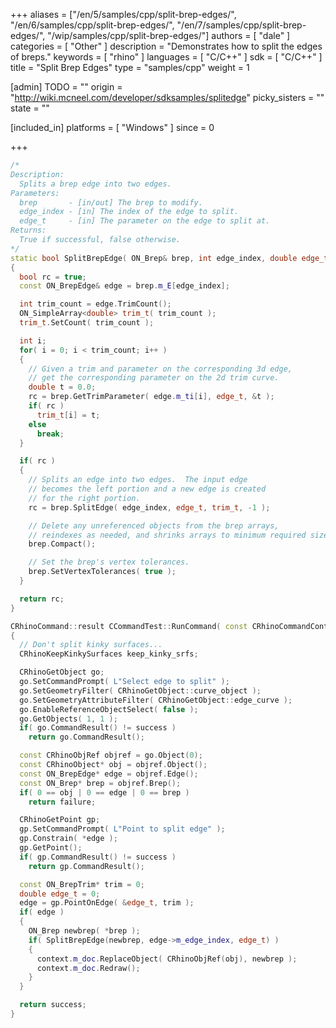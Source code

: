 +++
aliases = ["/en/5/samples/cpp/split-brep-edges/", "/en/6/samples/cpp/split-brep-edges/", "/en/7/samples/cpp/split-brep-edges/", "/wip/samples/cpp/split-brep-edges/"]
authors = [ "dale" ]
categories = [ "Other" ]
description = "Demonstrates how to split the edges of breps."
keywords = [ "rhino" ]
languages = [ "C/C++" ]
sdk = [ "C/C++" ]
title = "Split Brep Edges"
type = "samples/cpp"
weight = 1

[admin]
TODO = ""
origin = "http://wiki.mcneel.com/developer/sdksamples/splitedge"
picky_sisters = ""
state = ""

[included_in]
platforms = [ "Windows" ]
since = 0

+++

```cpp
/*
Description:
  Splits a brep edge into two edges.
Parameters:
  brep       - [in/out] The brep to modify.
  edge_index - [in] The index of the edge to split.
  edge_t     - [in] The parameter on the edge to split at.
Returns:
  True if successful, false otherwise.
*/
static bool SplitBrepEdge( ON_Brep& brep, int edge_index, double edge_t )
{
  bool rc = true;
  const ON_BrepEdge& edge = brep.m_E[edge_index];

  int trim_count = edge.TrimCount();
  ON_SimpleArray<double> trim_t( trim_count );
  trim_t.SetCount( trim_count );

  int i;
  for( i = 0; i < trim_count; i++ )
  {
    // Given a trim and parameter on the corresponding 3d edge,
    // get the corresponding parameter on the 2d trim curve.
    double t = 0.0;
    rc = brep.GetTrimParameter( edge.m_ti[i], edge_t, &t );
    if( rc )
      trim_t[i] = t;
    else
      break;
  }

  if( rc )
  {
    // Splits an edge into two edges.  The input edge
    // becomes the left portion and a new edge is created
    // for the right portion.
    rc = brep.SplitEdge( edge_index, edge_t, trim_t, -1 );

    // Delete any unreferenced objects from the brep arrays,
    // reindexes as needed, and shrinks arrays to minimum required size.
    brep.Compact();

    // Set the brep's vertex tolerances.
    brep.SetVertexTolerances( true );
  }

  return rc;
}

CRhinoCommand::result CCommandTest::RunCommand( const CRhinoCommandContext& context )
{
  // Don't split kinky surfaces...
  CRhinoKeepKinkySurfaces keep_kinky_srfs;

  CRhinoGetObject go;
  go.SetCommandPrompt( L"Select edge to split" );
  go.SetGeometryFilter( CRhinoGetObject::curve_object );
  go.SetGeometryAttributeFilter( CRhinoGetObject::edge_curve );
  go.EnableReferenceObjectSelect( false );
  go.GetObjects( 1, 1 );
  if( go.CommandResult() != success )
    return go.CommandResult();

  const CRhinoObjRef objref = go.Object(0);
  const CRhinoObject* obj = objref.Object();
  const ON_BrepEdge* edge = objref.Edge();
  const ON_Brep* brep = objref.Brep();
  if( 0 == obj | 0 == edge | 0 == brep )
    return failure;

  CRhinoGetPoint gp;
  gp.SetCommandPrompt( L"Point to split edge" );
  gp.Constrain( *edge );
  gp.GetPoint();
  if( gp.CommandResult() != success )
    return gp.CommandResult();

  const ON_BrepTrim* trim = 0;
  double edge_t = 0;
  edge = gp.PointOnEdge( &edge_t, trim );
  if( edge )
  {
    ON_Brep newbrep( *brep );
    if( SplitBrepEdge(newbrep, edge->m_edge_index, edge_t) )
    {
      context.m_doc.ReplaceObject( CRhinoObjRef(obj), newbrep );
      context.m_doc.Redraw();
    }
  }

  return success;
}
```
